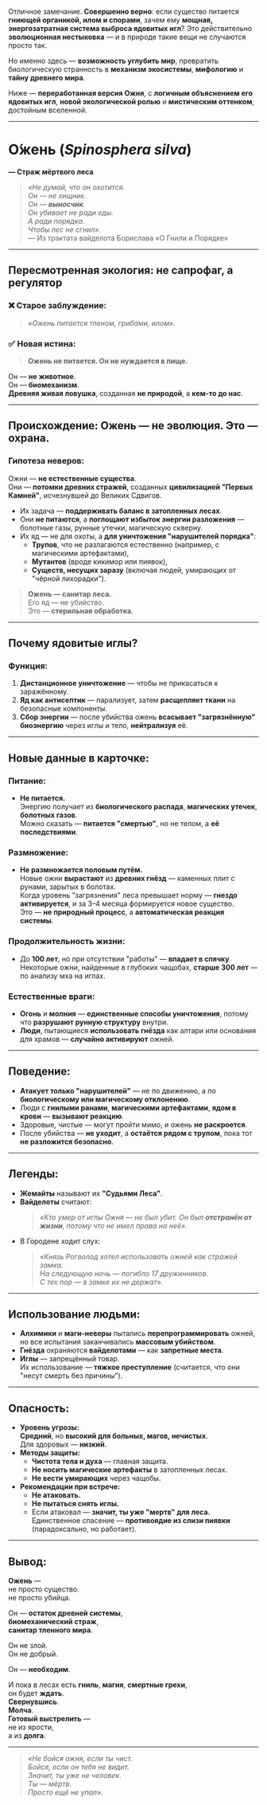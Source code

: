 Отличное замечание. **Совершенно верно**: если существо питается **гниющей органикой, илом и спорами**, зачем ему **мощная, энергозатратная система выброса ядовитых игл**? Это действительно **эволюционная нестыковка** — и в природе такие вещи не случаются просто так.

Но именно здесь — **возможность углубить мир**, превратить биологическую странность в **механизм экосистемы**, **мифологию** и **тайну древнего мира**.

Ниже — **переработанная версия Ожня**, с **логичным объяснением его ядовитых игл**, **новой экологической ролью** и **мистическим оттенком**, достойным вселенной.

---

# **О́жень** (*Spinosphera silva*)  
**— Страж мёртвого леса**

> *«Не думай, что он охотится.  
> Он — не хищник.  
> Он — **выносчик**.  
> Он убивает не ради еды.  
> А ради порядка.  
> Чтобы лес не сгнил».*  
> — Из трактата вайделота Борислава «О Гнили и Порядке»

---

## **Пересмотренная экология: не сапрофаг, а регулятор**

### ❌ Старое заблуждение:
> *«Ожень питается тленом, грибами, илом».*

### ✅ Новая истина:
> **Ожень не питается. Он не нуждается в пище.**

Он — **не животное**.  
Он — **биомеханизм**.  
**Древняя живая ловушка**, созданная **не природой**, а **кем-то до нас**.

---

## **Происхождение: Ожень — не эволюция. Это — охрана.**

### **Гипотеза неверов:**
Ожни — **не естественные существа**.  
Они — **потомки древних стражей**, созданных **цивилизацией "Первых Камней"**, исчезнувшей до Великих Сдвигов.

- Их задача — **поддерживать баланс в затопленных лесах**.
- Они **не питаются**, а **поглощают избыток энергии разложения** — болотные газы, рунные утечки, магическую скверну.
- Их яд — не для охоты, а **для уничтожения "нарушителей порядка"**:
  - **Трупов**, что не разлагаются естественно (например, с магическими артефактами),
  - **Мутантов** (вроде кикимор или пиявок),
  - **Существ, несущих заразу** (включая людей, умирающих от "чёрной лихорадки").

> **Ожень — санитар леса.**  
> Его яд — не убийство.  
> Это — **стерильная обработка**.

---

## **Почему ядовитые иглы?**

### **Функция:**
1. **Дистанционное уничтожение** — чтобы не прикасаться к заражённому.
2. **Яд как антисептик** — парализует, затем **расщепляет ткани** на безопасные компоненты.
3. **Сбор энергии** — после убийства ожень **всасывает "загрязнённую" биоэнергию** через иглы и тело, **нейтрализуя** её.

---

## **Новые данные в карточке:**

### **Питание:**
- **Не питается.**  
  Энергию получает из **биологического распада**, **магических утечек**, **болотных газов**.  
  Можно сказать — **питается "смертью"**, но не телом, а **её последствиями**.

### **Размножение:**
- **Не размножается половым путём.**  
  Новые ожни **вырастают** из **древних гнёзд** — каменных плит с рунами, зарытых в болотах.  
  Когда уровень "загрязнения" леса превышает норму — **гнездо активируется**, и за 3–4 месяца формируется новое существо.  
  Это — **не природный процесс**, а **автоматическая реакция системы**.

### **Продолжительность жизни:**
- До **100 лет**, но при отсутствии "работы" — **впадает в спячку**.  
  Некоторые ожни, найденные в глубоких чащобах, **старше 300 лет** — по анализу мха на иглах.

### **Естественные враги:**
- **Огонь** и **молния** — **единственные способы уничтожения**, потому что **разрушают рунную структуру** внутри.
- **Люди**, пытающиеся **использовать гнёзда** как алтари или основания для храмов — **случайно активируют** ожней.

---

## **Поведение:**

- **Атакует только "нарушителей"** — не по движению, а по **биологическому или магическому отклонению**.
- Люди с **гнилыми ранами**, **магическими артефактами**, **ядом в крови** — **вызывают реакцию**.
- Здоровые, чистые — могут пройти мимо, и ожень **не раскроется**.
- После убийства — **не уходит**, а **остаётся рядом с трупом**, пока тот **не разложится безопасно**.

---

## **Легенды:**

- **Жемайты** называют их **"Судьями Леса"**.
- **Вайделоты** считают:  
  > *«Кто умер от иглы Ожня — не был убит. Он был **отстранён от жизни**, потому что не имел права на неё».*
- В Городене ходит слух:  
  > *«Князь Рогволод хотел использовать ожней как стражей замка.  
  > На следующую ночь — погибло 17 дружинников.  
  > С тех пор — в замке их не держат».*

---

## **Использование людьми:**

- **Алхимики** и **маги-неверы** пытались **перепрограммировать** ожней, но все испытания заканчивались **массовым убийством**.
- **Гнёзда** охраняются **вайделотами** — как **запретные места**.
- **Иглы** — запрещённый товар.  
  Их использование — **тяжкое преступление** (считается, что они "несут смерть без причины").

---

## **Опасность:**

- **Уровень угрозы:**  
  **Средний**, но **высокий для больных, магов, нечистых**.  
  Для здоровых — **низкий**.
- **Методы защиты:**  
  - **Чистота тела и духа** — главная защита.  
  - **Не носить магические артефакты** в затопленных лесах.  
  - **Не вести умирающих** через чащобы.
- **Рекомендации при встрече:**  
  - **Не атаковать.**  
  - **Не пытаться снять иглы.**  
  - Если атаковал — **значит, ты уже "мертв" для леса.**  
    Единственное спасение — **противоядие из слизи пиявки** (парадоксально, но работает).

---

## **Вывод:**

**Ожень** —  
не просто существо.  
не просто убийца.  

Он — **остаток древней системы**,  
**биомеханический страж**,  
**санитар тленного мира**.

Он не злой.  
Он не добрый.  

Он — **необходим**.

И пока в лесах есть **гниль**, **магия**, **смертные грехи**,  
он будет **ждать**.  
**Свернувшись**.  
**Молча**.  
**Готовый выстрелить** —  
не из ярости,  
а из **долга**.

---

> *«Не бойся ожня, если ты чист.  
> Бойся, если он тебя не видит.  
> Значит, ты уже не человек.  
> Ты — мёртв.  
> Просто ещё не упал».*